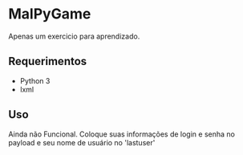 # MalPyGame
Apenas um exercicio para aprendizado.

## Requerimentos
* Python 3
* lxml

## Uso
Ainda não Funcional.
Coloque suas informações de login e senha no payload e seu nome de usuário no 'lastuser'
